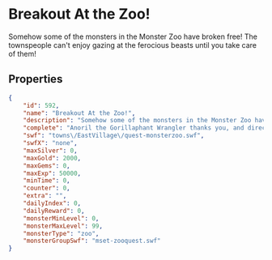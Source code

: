 # Breakout At the Zoo!

Somehow some of the monsters in the Monster Zoo have broken free!  The townspeople can't enjoy gazing at the ferocious beasts until you take care of them!

## Properties

```json
{
    "id": 592,
    "name": "Breakout At the Zoo!",
    "description": "Somehow some of the monsters in the Monster Zoo have broken free!  The townspeople can't enjoy gazing at the ferocious beasts until you take care of them!",
    "complete": "Anoril the Gorillaphant Wrangler thanks you, and directs you back to the Gift Shop!",
    "swf": "towns\/EastVillage\/quest-monsterzoo.swf",
    "swfX": "none",
    "maxSilver": 0,
    "maxGold": 2000,
    "maxGems": 0,
    "maxExp": 50000,
    "minTime": 0,
    "counter": 0,
    "extra": "",
    "dailyIndex": 0,
    "dailyReward": 0,
    "monsterMinLevel": 0,
    "monsterMaxLevel": 99,
    "monsterType": "zoo",
    "monsterGroupSwf": "mset-zooquest.swf"
}
```

